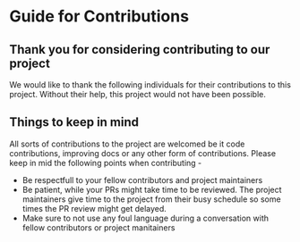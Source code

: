 # Guide for Contributions

## Thank you for considering contributing to our project
We would like to thank the following individuals for their contributions to this project. Without their help, this project would not have been possible. 

## Things to keep in mind
All sorts of contributions to the project are welcomed be it code contributions, improving docs or any other form of contributions. Please keep in mid the following points when contributing -

- Be respectfull to your fellow contributors and project maintainers
- Be patient, while your PRs might take time to be reviewed. The project maintainers give time to the project from their busy schedule so some times the PR review might get delayed.
- Make sure to not use any foul language during a conversation with fellow contributors or project manitainers
